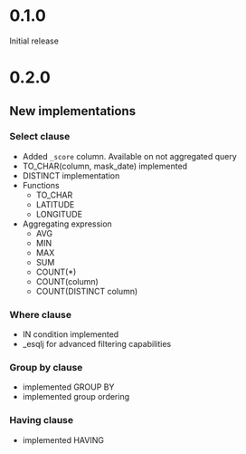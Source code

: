 # 0.1.0
Initial release

# 0.2.0

## New implementations

### Select clause

- Added `_score` column. Available on not aggregated query
- TO_CHAR(column, mask_date) implemented
- DISTINCT implementation
- Functions
  - TO_CHAR
  - LATITUDE
  - LONGITUDE
- Aggregating expression
  - AVG
  - MIN
  - MAX
  - SUM
  - COUNT(*)
  - COUNT(column)
  - COUNT(DISTINCT column) 

### Where clause

- IN condition implemented
- _esqlj for advanced filtering capabilities

### Group by clause
- implemented GROUP BY
- implemented group ordering

### Having clause
- implemented HAVING




